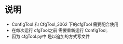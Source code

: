 # 说明

- ConfigTool 和 CfgTool_3062 下的cfgTool 需要配合使用
- 在每次运行 cfgTool之前 需要重新运行 ConfigTool, 
- 因为 cfgTool.py中 是以追加的方式写文件
